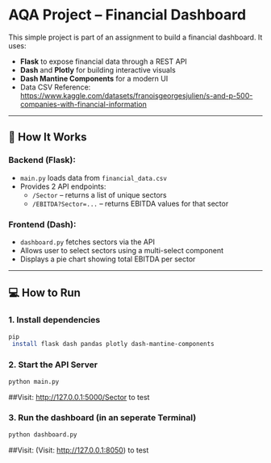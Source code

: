 # AQA Project – Financial Dashboard

This simple project is part of an assignment to build a financial dashboard. It uses:

- **Flask** to expose financial data through a REST API
- **Dash** and **Plotly** for building interactive visuals
- **Dash Mantine Components** for a modern UI
-  Data CSV Reference: https://www.kaggle.com/datasets/franoisgeorgesjulien/s-and-p-500-companies-with-financial-information

---

## 🔧 How It Works

### Backend (Flask):
- `main.py` loads data from `financial_data.csv`
- Provides 2 API endpoints:
  - `/Sector` – returns a list of unique sectors
  - `/EBITDA?Sector=...` – returns EBITDA values for that sector

### Frontend (Dash):
- `dashboard.py` fetches sectors via the API
- Allows user to select sectors using a multi-select component
- Displays a pie chart showing total EBITDA per sector

---

## 💻 How to Run

### 1. Install dependencies

```bash
pip
 install flask dash pandas plotly dash-mantine-components
```

### 2. Start the API Server

```bash
python main.py
```
##Visit: http://127.0.0.1:5000/Sector to test

### 3. Run the dashboard (in an seperate Terminal)

```bash
python dashboard.py
```

##Visit: (Visit: http://127.0.0.1:8050) to test



